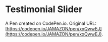# Testimonial Slider

A Pen created on CodePen.io. Original URL: [https://codepen.io/JAMAZON/pen/xxQwwEJ](https://codepen.io/JAMAZON/pen/xxQwwEJ).

